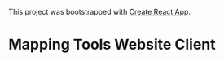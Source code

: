 This project was bootstrapped with [Create React App](https://github.com/facebook/create-react-app).

# Mapping Tools Website Client